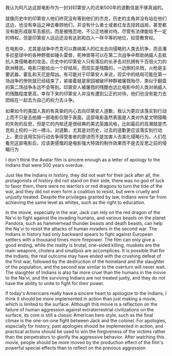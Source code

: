 

我认为阿凡达这部电影作为一封对印第安人的迟来500年的道歉信是不够真诚的。

就像历史中的印第安人他们终究没有等到他们的杰克，历史的主角并没有站在他们这边，也没有幸运之神去眷顾他们，并没有什么勇士或者红龙去扭转战局，甚至都没有能形成联军去抵抗，而是被残忍地，不公正地被对待。尽管有法律能给予一定的特权，但是印第安人远远还没有达到和白人一样平等的地位，如受教育权。

在电影中，尤其是战争中杰克可以靠纳美人的红龙去向侵略的人类去抗争，而且潘多拉星球中的各种野兽如锤头雷兽，死神兽等可以在第二次战争中帮助纳威人去抵抗人类侵略者的攻击。历史中的印第安人只有落后的长矛去对抗拥有千百倍火力的欧洲移民。电影只能给出一个好结局，而现实是残酷的，一边倒的杀戮，火枪是主要武器，霍乱和天花是帮凶。有可能对于印第安人来说，现实中的结局可能在第一场战争的惨败就已经结束了，紧接着就是家园被破坏种群被屠戮殆尽，类似于翻盘的第二场战争永远不会等到。印第安人被屠戮的残酷也远比电影中的人类对纳威人的残酷程度更高，幸存下来的印第安人并没有遭到公正的对待，他们也没有能力去团结在一起去为自己的权力去斗争。

如果如今的美国人真的有真挚的内心去向印第安人道歉，我认为更应该落实到行动上而不只是去拍摄一部电影仅限于表面。这部电影虽然表面是人类对外星文明侵略的失败的反思，但是它的内核还是很经典的美式英雄风格，比如最后的高潮就是杰克和上校的一对一搏斗。对道歉，尤其是对历史，过去的道歉更应该落实到行动上，更应该用实际行动去争得受害者的原谅而不是加害人去美化侵略行为。人们在看完这部电影后，应该更感慨的是电影强大特效的制作效果而不是去反思之前的侵略行为









I don't think the Avatar film is sincere enough as a letter of apology to the Indians that were 500 years overdue.

Just like the Indians in history, they did not wait for their jack after all, the protagonists of history did not stand on their side, there was no god of luck to favor them, there were no warriors or red dragons to turn the tide of the war, and they did not even form a coalition to resist, but were cruelly and unjustly treated. Despite the privileges granted by law, Indians were far from achieving the same level as whites, such as the right to education.

In the movie, especially in the war, Jack can rely on the red dragon of the Na'vi to fight against the invading humans, and various beasts on the planet Pandora, such as hammerhead thunder beasts and death beasts, can help the Na'vi to resist the attacks of human invaders in the second war. The Indians in history had only backward spears to fight against European settlers with a thousand times more firepower. The film can only give a good ending, while the reality is brutal, one-sided killing, muskets are the main weapons, cholera and smallpox are accomplices. It is possible that for the Indians, the real outcome may have ended with the crushing defeat of the first war, followed by the destruction of the homeland and the slaughter of the population, and the second war similar to the overturn will never wait. The slaughter of Indians is also far more cruel than the humans in the movie to the Na'vi, and the surviving Indians are not treated justly, and they do not have the ability to unite to fight for their power.

If today's Americans really have a sincere heart to apologize to the Indians, I think it should be more implemented in action than just making a movie, which is limited to the surface. Although this movie is a reflection on the failure of human aggression against extraterrestrial civilizations on the surface, its core is still a classic American hero style, such as the final climax is the one-on-one fight between Jack and the colonel. For apologies, especially for history, past apologies should be implemented in action, and practical actions should be used to win the forgiveness of the victims rather than the perpetrators to glorify the aggressive behavior. After watching this movie, people should be more moved by the production effect of the film's powerful special effects than to reflect on the previous aggression